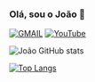 ### Olá, sou o João 🙋

[![GMAIL](https://img.shields.io/badge/Gmail-D14836?style=for-the-badge&logo=gmail&logoColor=white)](https://mail.google.com/mail/?view=cm&fs=1&to=joaogustavotrog@gmail.com)
[![YouTube](https://img.shields.io/badge/YouTube-FF0000?style=for-the-badge&logo=youtube&logoColor=white)](https://youtube.com/@jaomdz)

![João GitHub stats](https://github-readme-stats.vercel.app/api?username=joaotrog1&show_icons=true&theme=radical)

[![Top Langs](https://github-readme-stats.vercel.app/api/top-langs/?username=joaotrog1)](https://github.com/joaotrog1/github-readme-stats)
<br/>
